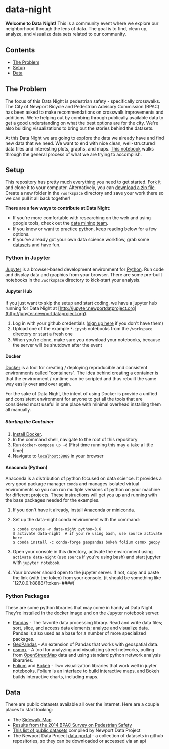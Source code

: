 # data-night
**Welcome to Data Night!**  This is a community event where we explore our neighborhood through the lens of data. The goal is to find, clean up, analyze, and visualize data sets related to our community.  

## Contents

* [The Problem](#the-problem)
* [Setup](#setup)
* [Data](#data)

## The Problem

The focus of this Data Night is pedestrian safety - specifically crosswalks.  The City of Newport Bicycle and Pedestrian Advisory Commission (BPAC) has been asked to make recommendations on crosswalk improvements and additions.  We're helping out by combing through publically available data to get a good understanding on what the best options are for the city.  We're also building visualizations to bring out the stories behind the datasets.  

At this Data Night we are going to explore the data we already have and find new data that we need.  We want to end with nice clean, well-structured data files and interesting plots, graphs, and maps. [This notebook](http://www.newportdataproject.org/data-night/intro-to-data.html) walks through the general process of what we are trying to accomplish.

## Setup

This repository has pretty much everything you need to get started. [Fork it](https://help.github.com/articles/fork-a-repo/) and clone it to your computer.  Alternatively, you can [download a zip file](https://github.com/NewportDataProject/data-night/archive/master.zip). Create a new folder in the `/workspace` directory and save your work there so we can pull it all back together!

**There are a few ways to contribute at Data Night:**  

- If you're more comfortable with researching on the web and using google tools, check out the [data mining team](http://www.newportdataproject.org/data-night/data-mining.html).  
- If you know or want to practice python, keep reading below for a few options.  
- If you've already got your own data science workflow, grab some [datasets](#data) and have fun.

### Python in Jupyter

[Jupyter](http://jupyter.org/index.html) is a browser-based development environment for [Python](https://www.python.org/).  Run code and display data and graphics from your browser. There are some pre-built notebooks in the `/workspace` directory to kick-start your analysis.

#### Jupyter Hub

If you just want to skip the setup and start coding, we have a jupyter hub running for Data Night at [http://jupyter.newportdatproject.org](http://jupyter.newportdataproject.org).

1. Log in with your github credentials ([sign up here](https://github.com/join) if you don't have them)
2. Upload one of the example `*.ipynb` notebooks from the `/workspace` directory or start a fresh one
3. When you're done, make sure you download your notebooks, because the server will be shutdown after the event

#### Docker

[Docker](https://www.docker.com) is a tool for creating / deploying reproducible and consistent environments called "containers".  The idea behind creating a container is that the environment / runtime can be scripted and thus rebuilt the same way easily over and over again.  

For the sake of Data Night, the intent of using Docker is provide a unified and consistent environment for anyone to get all the tools that are considered most useful in one place with minimal overhead installing them all manually.

##### Starting the Container

1. [Install Docker](https://www.docker.com/community-edition).
2. In the command shell, navigate to the root of this repository
3. Run `docker-compose up -d`  (First time running this may a take a little time)
4. Navigate to [`localhost:8889`](http://localhost:8889) in your browser

#### Anaconda (Python)

Anaconda is a distribution of python focused on data science.  It provides a very good package manager `conda` and manages isolated virtual environments so you can run multiple versions of python on your machine for different projects. These instructions will get you up and running with the base packages needed for the examples.

1. If you don't have it already, install [Anaconda](https://www.anaconda.com) or [miniconda](https://conda.io/miniconda.html).

2. Set up the data-night conda environment with the command:

   ```shell
   $ conda create -n data-night python=3.6
   $ activate data-night  # if you're using bash, use source activate here
   $ conda install -c conda-forge geopandas bokeh folium osmnx geopy
   ```

3. Open your console in this directory, activate the environment using `activate data-night` (use `source` if you're using bash) and start jupyter with `jupyter notebook`.

4. Your browser should open to the jupyter server.  If not, copy and paste the link (with the token) from your console.  (it should be something like `127.0.0.1:8888/?token=####)

### Python Packages
These are some python libraries that may come in handy at Data Night.  They're installed in the docker image and on the Jupyter notebook server.
* [Pandas](http://pandas.pydata.org/pandas-docs/stable/10min.html) - The favorite data processing library. Read and write data files; sort, slice, and access data elements; analyze and visualize data. Pandas is also used as a base for a number of more specialized packages.
* [GeoPandas](http://geopandas.org/) - An extension of Pandas that works with geospatial data.
* [osmnx](http://geoffboeing.com/2016/11/osmnx-python-street-networks/) - A tool for analyzing and visualizing street networks, pulling from [OpenStreetMap](https://www.openstreetmap.org) data and using standard python network analysis libararies.
* [Folium](https://folium.readthedocs.io/en/latest/) and [Bokeh](https://bokeh.pydata.org/en/latest/) - Two visualization libraries that work well in juyter notebooks. Folium is an interface to build interactive maps, and Bokeh builds interactive charts, including maps.

## Data

There are public datasets available all over the internet.  Here are a couple places to start looking:

* The [Sidewalk Map](https://github.com/newportdataportal/sidewalk-map)
* [Results from the 2014 BPAC Survey on Pedestrian Safety](https://github.com/NewportDataPortal/newport-crosswalk-survey-2014)
* [This list of public datasets](https://github.com/newportdataproject/data/wiki/Data-Portals) compiled by Newport Data Project
* The Newport Data Project [data portal](http://portal.newportdataproject.org) - a collection of datasets in github repositories, so they can be downloaded or accessed via an api
